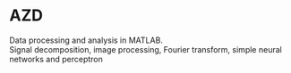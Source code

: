 # AZD
Data processing and analysis in MATLAB. <br>
Signal decomposition, image processing, Fourier transform, simple neural networks and perceptron <br>
